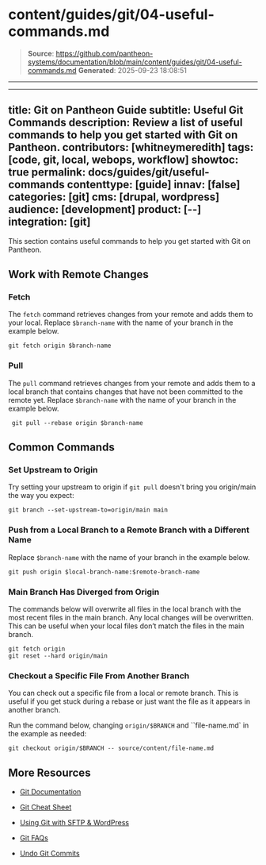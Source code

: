 # content/guides/git/04-useful-commands.md

> **Source**: https://github.com/pantheon-systems/documentation/blob/main/content/guides/git/04-useful-commands.md
> **Generated**: 2025-09-23 18:08:51

---

---
title: Git on Pantheon Guide
subtitle: Useful Git Commands
description: Review a list of useful commands to help you get started with Git on Pantheon.
contributors:  [whitneymeredith]
tags: [code, git, local, webops, workflow]
showtoc: true
permalink: docs/guides/git/useful-commands
contenttype: [guide]
innav: [false]
categories: [git]
cms: [drupal, wordpress]
audience: [development]
product: [--]
integration: [git]
---

This section contains useful commands to help you get started with Git on Pantheon.

## Work with Remote Changes

### Fetch

The `fetch` command retrieves changes from your remote and adds them to your local. Replace `$branch-name` with the name of your branch in the example below.

```bash{promptUser: user}
git fetch origin $branch-name
```

### Pull

The `pull` command retrieves changes from your remote and adds them to a local branch that contains changes that have not been committed to the remote yet. Replace `$branch-name` with the name of your branch in the example below.

```bash{promptUser: user}
 git pull --rebase origin $branch-name
 ```

## Common Commands

### Set Upstream to Origin

Try setting your upstream to origin if `git pull` doesn't bring you origin/main the way you expect:

```bash{promptUser: user}
git branch --set-upstream-to=origin/main main
```

### Push from a Local Branch to a Remote Branch with a Different Name

Replace `$branch-name` with the name of your branch in the example below.

```bash{promptUser: user}
git push origin $local-branch-name:$remote-branch-name
```

### Main Branch Has Diverged from Origin

The commands below will overwrite all files in the local branch with the most recent files in the main branch.  Any local changes will be overwritten. This can be useful when your local files don’t match the files in the main branch.

```bash{promptUser: user}
git fetch origin
git reset --hard origin/main
```

### Checkout a Specific File From Another Branch

You can check out a specific file from a local or remote branch. This is useful if you get stuck during a rebase or just want the file as it appears in another branch.

Run the command below, changing `origin/$BRANCH` and ``file-name.md` in the example as needed:

```bash{promptUser: user}
git checkout origin/$BRANCH -- source/content/file-name.md
```

## More Resources

- [Git Documentation](https://git-scm.com/doc)

- [Git Cheat Sheet](https://github.com/AlexZeitler/gitcheatsheet/blob/master/gitcheatsheet.pdf)

- [Using Git with SFTP & WordPress](/guides/wordpress-git/)

- [Git FAQs](/guides/git/faq-git)

- [Undo Git Commits](/guides/git/undo-commits)
